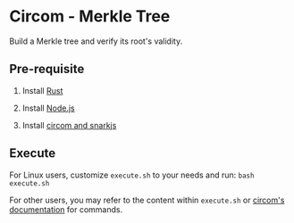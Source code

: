 # Circom - Merkle Tree

Build a Merkle tree and verify its root's validity.

## Pre-requisite

1. Install [Rust](https://www.rust-lang.org/tools/install)

2. Install [Node.js](https://nodejs.org/en/download/)

3. Install [circom and snarkjs](https://docs.circom.io/getting-started/installation/#installing-snarkjs)

## Execute

For Linux users, customize `execute.sh` to your needs and run:
`bash execute.sh`

For other users, you may refer to the content within `execute.sh` or [circom's documentation](https://docs.circom.io/getting-started/compiling-circuits/) for commands.